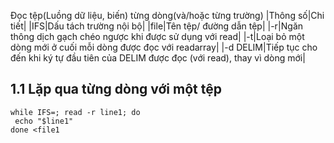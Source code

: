 Đọc tệp(Luồng dữ liệu, biến) từng dòng(và/hoặc từng trường)
|Thông số|Chi tiết|
|IFS|Dấu tách trường nội bộ|
|file|Tên tệp/ đường dẫn tệp|
|-r|Ngăn thông dịch gạch chéo ngược khi được sử dụng với read|
|-t|Loại bỏ một dòng mới ở cuối mỗi dòng được đọc với readarray|
|-d DELIM|Tiếp tục cho đến khi ký tự đầu tiên của DELIM được đọc (với read), thay vì dòng mới|

## 1.1 Lặp qua từng dòng với một tệp
```
while IFS=; read -r line1; do
 echo "$line1"
done <file1

```